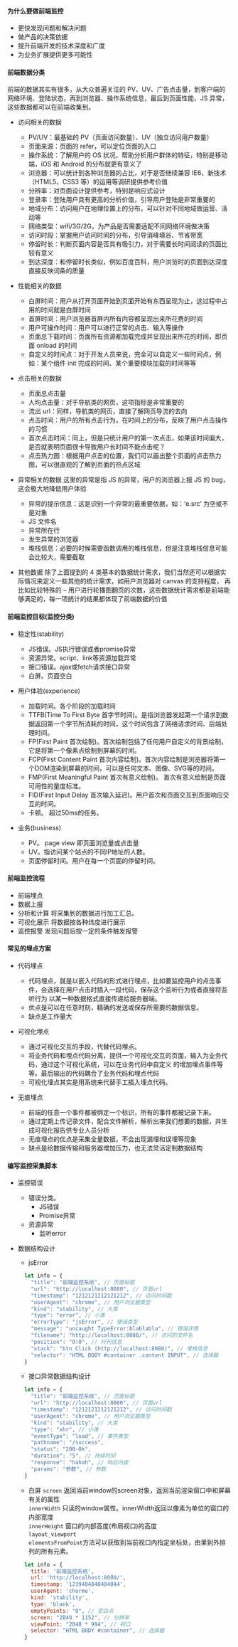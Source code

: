 #### 为什么要做前端监控
- 更快发现问题和解决问题
- 做产品的决策依据
- 提升前端开发的技术深度和广度
- 为业务扩展提供更多可能性

#### 前端数据分类
前端的数据其实有很多，从大众普遍关注的 PV、UV、广告点击量，到客户端的网络环境、登陆状态，再到浏览器、操作系统信息，最后到页面性能、JS 异常，
这些数据都可以在前端收集到。

- 访问相关的数据
    + PV/UV：最基础的 PV（页面访问数量）、UV（独立访问用户数量）
    + 页面来源：页面的 refer，可以定位页面的入口
    + 操作系统：了解用户的 OS 状况，帮助分析用户群体的特征，特别是移动端，iOS 和 Android 的分布就更有意义了
    + 浏览器：可以统计到各种浏览器的占比，对于是否继续兼容 IE6、新技术（HTML5、CSS3 等）的运用等调研提供参考价值
    + 分辨率：对页面设计提供参考，特别是响应式设计
    + 登录率：登陆用户具有更高的分析价值，引导用户登陆是非常重要的
    + 地域分布：访问用户在地理位置上的分布，可以针对不同地域做运营、活动等
    + 网络类型：wifi/3G/2G，为产品是否需要适配不同网络环境做决策
    + 访问时段：掌握用户访问时间的分布，引导消峰填谷、节省带宽
    + 停留时长：判断页面内容是否具有吸引力，对于需要长时间阅读的页面比较有意义
    + 到达深度：和停留时长类似，例如百度百科，用户浏览时的页面到达深度直接反映词条的质量
    
- 性能相关的数据
    + 白屏时间：用户从打开页面开始到页面开始有东西呈现为止，这过程中占用的时间就是白屏时间
    + 首屏时间：用户浏览器首屏内所有内容都呈现出来所花费的时间
    + 用户可操作时间：用户可以进行正常的点击、输入等操作
    + 页面总下载时间：页面所有资源都加载完成并呈现出来所花的时间，即页面 onload 的时间
    + 自定义的时间点：对于开发人员来说，完全可以自定义一些时间点，例如：某个组件 init 完成的时间、某个重要模块加载的时间等等
    
- 点击相关的数据
    + 页面总点击量
    + 人均点击量：对于导航类的网页，这项指标是非常重要的
    + 流出 url：同样，导航类的网页，直接了解网页导流的去向
    + 点击时间：用户的所有点击行为，在时间上的分布，反映了用户点击操作的习惯
    + 首次点击时间：同上，但是只统计用户的第一次点击，如果该时间偏大，是否就表明页面很卡导致用户长时间不能点击呢？
    + 点击热力图：根据用户点击的位置，我们可以画出整个页面的点击热力图，可以很直观的了解到页面的热点区域

- 异常相关的数据
这里的异常是指 JS 的异常，用户的浏览器上报 JS 的 bug，这会极大地降低用户体验
    + 异常的提示信息：这是识别一个异常的最重要依据，如：’e.src’ 为空或不是对象
    + JS 文件名
    + 异常所在行
    + 发生异常的浏览器
    + 堆栈信息：必要的时候需要函数调用的堆栈信息，但是注意堆栈信息可能会比较大，需要截取

- 其他数据
除了上面提到的 4 类基本的数据统计需求，我们当然还可以根据实际情况来定义一些其他的统计需求，如用户浏览器对 canvas 的支持程度，
再比如比较特殊的 – 用户进行轮播图翻页的次数，这些数据统计需求都是前端能够满足的，每一项统计的结果都体现了前端数据的价值

#### 前端监控目标(监控分类)
- 稳定性(stability)
    + JS错误。JS执行错误或者promise异常
    + 资源异常。script、link等资源加载异常
    + 接口错误。ajax或fetch请求接口异常
    + 白屏。页面空白
    
- 用户体验(experience)
    + 加载时间。各个阶段的加载时间
    + TTFB(Time To First Byte 首字节时间)。是指浏览器发起第一个请求到数据返回第一个字节所消耗的时间，这个时间包含了网络请求时间、后端处理时间。
    + FP(First Paint 首次绘制)。首次绘制包括了任何用户自定义的背景绘制，它是将第一个像素点绘制到屏幕的时间。
    + FCP(First Content Paint 首次内容绘制)。首次内容绘制是浏览器将第一个DOM渲染到屏幕的时间，可以是任何文本、图像、SVG等的时间。
    + FMP(First Meaningful Paint 首次有意义绘制)。 首次有意义绘制是页面可用性的量度标准。
    + FID(First Input Delay 首次输入延迟)。用户首次和页面交互到页面响应交互的时间。
    + 卡顿。 超过50ms的任务。

- 业务(business)
    + PV。 page view 即页面浏览量或点击量
    + UV。指访问某个站点的不同IP地址的人数。
    + 页面停留时间。用户在每一个页面的停留时间。


#### 前端监控流程
- 前端埋点
- 数据上报
- 分析和计算 将采集到的数据进行加工汇总。
- 可视化展示 将数据按各种纬度进行展示
- 监控报警 发现问题后按一定的条件触发报警

#### 常见的埋点方案
- 代码埋点
    + 代码埋点，就是以嵌入代码的形式进行埋点，比如要监控用户的点击事件，会选择在用户点击时插入一段代码，保存这个监听行为或者直接将监听行为
    以某一种数据格式直接传递给服务器端。
    + 优点是可以在任意时刻，精确的发送或保存所需要的数据信息。
    + 缺点是工作量大
    
- 可视化埋点
    + 通过可视化交互的手段，代替代码埋点。
    + 将业务代码和埋点代码分离，提供一个可视化交互的页面，输入为业务代码，通过这个可视化系统，可以在业务代码中自定义
    的增加埋点事件等等。最后输出的代码耦合了业务代码和埋点代码
    + 可视化埋点其实是用系统来代替手工插入埋点代码。

- 无痕埋点
    + 前端的任意一个事件都被绑定一个标识，所有的事件都被记录下来。
    + 通过定期上传记录文件，配合文件解析，解析出来我们想要的数据，并生成可视化报告供专业人员分析
    + 无痕埋点的优点是采集全量数据，不会出现漏埋和误埋等现象
    + 缺点是给数据传输和服务器增加压力，也无法灵活定制数据结构

#### 编写监控采集脚本
- 监控错误
    + 错误分类。
        + JS错误
        + Promise异常
    + 资源异常
        + 监听error

- 数据结构设计
    + jsError
    ```js
      let info = {
        "title": "前端监控系统", // 页面标题
        "url": "http://localhost:8080", // 页面url
        "timestamp": "1212121212121212", // 访问时间戳
        "userAgent": "chrome", // 用户浏览器类型
        "kind": "stability", // 大类
        "type": "error", // 小类
        "errorType": "jsError", // 错误类型
        "message": "uncaught TypeError:blablabla", // 错误详情
        "filename": "http://localhost:8080/", // 访问的文件名
        "position": "0:0", // 行列信息
        "stack": "btn Click (http://localhost:8080)", // 堆栈信息
        "selector": "HTML BODY #container .content INPUT", // 选择器
      }
    ```
    + 接口异常数据结构设计
    ```js
      let info = {
        "title": "前端监控系统", // 页面标题
        "url": "http://localhost:8080", // 页面url
        "timestamp": "1212121212121212", // 访问时间戳
        "userAgent": "chrome", // 用户浏览器类型
        "kind": "stability", // 大类
        "type": "xhr", // 小类
        "eventType": "load", // 事件类型
        "pathname": "/success",  
        "status": "200-0k", 
        "duration": "5", // 持续时间
        "response": "hahah", // 响应内容  
        "params": "参数", // 参数
      }
    ```
    + 白屏
    `screen` 返回当前window的screen对象，返回当前渲染窗口中和屏幕有关的属性          
    `innerWidth` 只读的window属性。innerWidth返回以像素为单位的窗口的内部宽度        
    `innerHeight` 窗口的内部高度(布局视口)的高度          
    `layout_viewport`        
    `elementsFromPoint`方法可以获取到当前视口内指定坐标处，由里到外排列的所有元素。
    ```js
      let info = {
        title: '前端监控系统',
        url: 'http://localhost:8080/',
        timestamp: '1239404040404044',
        userAgent: 'chorme',
        kind: 'stability',
        type: 'blank',
        emptyPoints: "0", // 空白点
        screen: "2049 * 1152", // 分辨率
        viewPoint: "2048 * 994", // 视口
        selector: "HTML BODY #container", // 选择器
      }
    ```    
